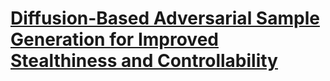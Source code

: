 # [Diffusion-Based Adversarial Sample Generation for Improved Stealthiness and Controllability](https://arxiv.org/abs/2305.16494)
